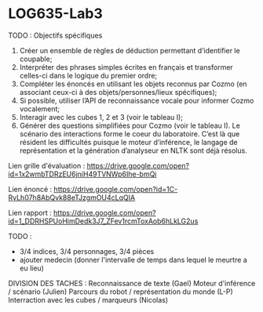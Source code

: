 # LOG635-Lab3

TODO : Objectifs spécifiques
1. Créer un ensemble de règles de déduction permettant d’identifier le coupable;
2. Interpréter des phrases simples écrites en français et transformer celles-ci dans le
logique du premier ordre;
3. Compléter les énoncés en utilisant les objets reconnus par Cozmo (en associant
ceux-ci à des objets/personnes/lieux spécifiques);
4. Si possible, utiliser l’API de reconnaissance vocale pour informer Cozmo
vocalement;
5. Interagir avec les cubes 1, 2 et 3 (voir le tableau I);
6. Générer des questions simplifiées pour Cozmo (voir le tableau I).
Le scénario des interactions forme le coeur du laboratoire. C’est là que résident les
difficultés puisque le moteur d’inférence, le langage de représentation et la génération
d’analyseur en NLTK sont déjà résolus.

Lien grille d'évaluation : https://drive.google.com/open?id=1x2wmbTDRzEU6jniH49TVNWp6Ihe-bmQi

Lien énoncé : https://drive.google.com/open?id=1C-RyLh07h8AbQvk88eTJzgmOU4cLqQIA

Lien rapport : https://drive.google.com/open?id=1_DDRHSPUoHimDedk3J7_ZFev1rcmToxAob6hLkLG2us


TODO :
 - 3/4 indices, 3/4 personnages, 3/4 pièces
 - ajouter medecin (donner l'intervalle de temps dans lequel le meurtre a eu lieu)
 
DIVISION DES TACHES :
Reconnaissance de texte (Gael)
Moteur d'inférence / scénario (Julien)
Parcours du robot / représentation du monde (L-P)
Interraction avec les cubes / marqueurs (Nicolas)
